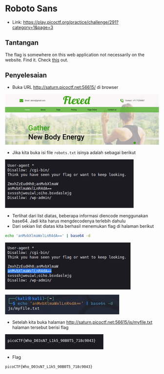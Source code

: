 # Roboto Sans
- Link: https://play.picoctf.org/practice/challenge/291?category=1&page=3

## Tantangan
The flag is somewhere on this web application not necessarily on the website. Find it.
Check [this](http://saturn.picoctf.net:56615/) out.

## Penyelesaian
- Buka URL http://saturn.picoctf.net:56615/ di browser

![alt text](https://github.com/rahardian-dwi-saputra/picoCTF-writeup/blob/main/Web%20Exploitations/Roboto%20Sans/assets/roboto%20sans%201.JPG)

- Jika kita buka isi file `robots.txt` isinya adalah sebagai berikut

![alt text](https://github.com/rahardian-dwi-saputra/picoCTF-writeup/blob/main/Web%20Exploitations/Roboto%20Sans/assets/roboto%20sans%202.JPG)

- Terlihat dari list diatas, beberapa informasi diencode menggunakan base64. Jadi kita harus mengdecodenya terlebih dahulu
- Dari sekian list diatas kita berhasil menemukan flag di halaman berikut
```sh
echo 'anMvbXlmaWxlLnR4dA==' | base64 -d
```

![alt text](https://github.com/rahardian-dwi-saputra/picoCTF-writeup/blob/main/Web%20Exploitations/Roboto%20Sans/assets/roboto%20sans%203.JPG)

![alt text](https://github.com/rahardian-dwi-saputra/picoCTF-writeup/blob/main/Web%20Exploitations/Roboto%20Sans/assets/roboto%20sans%204.JPG)

- Setelah kita buka halaman http://saturn.picoctf.net:56615/js/myfile.txt halaman tersebut berisi flag

![alt text](https://github.com/rahardian-dwi-saputra/picoCTF-writeup/blob/main/Web%20Exploitations/Roboto%20Sans/assets/roboto%20sans%205.JPG)

- Flag
```sh
picoCTF{Who_D03sN7_L1k5_90B0T5_718c9043}
```